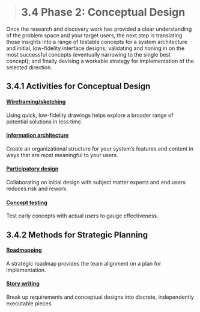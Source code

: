 > # **3.4** Phase 2: Conceptual Design

Once the research and discovery work has provided a clear understanding of the problem space and your target users, the next step is translating those insights into a range of testable concepts for a system architecture and initial, low-fidelity interface designs; validating and honing in on the most successful concepts (eventually narrowing to the single best concept); and finally devising a workable strategy for implementation of the selected direction.

## 3.4.1 Activities for Conceptual Design

#### [Wireframing/sketching](3-4-1-1-wireframe.md)

Using quick, low-fidelity drawings helps explore a broader range of potential solutions in less time.

#### [Information architecture](3-4-1-2-ia.md)

Create an organizational structure for your system’s features and content in ways that are most meaningful to your users.

#### [Participatory design](3-4-1-3-participatory.md)

Collaborating on initial design with subject matter experts and end users reduces risk and rework.

#### [Concept testing](3-4-1-4-concept.md)

Test early concepts with actual users to gauge effectiveness.

## 3.4.2 Methods for Strategic Planning

#### [Roadmapping](3-4-2-1-roadmapping.md)

A strategic roadmap provides the team alignment on a plan for implementation.

#### [Story writing](3-4-2-2-story.md)

Break up requirements and conceptual designs into discrete, independently executable pieces.
